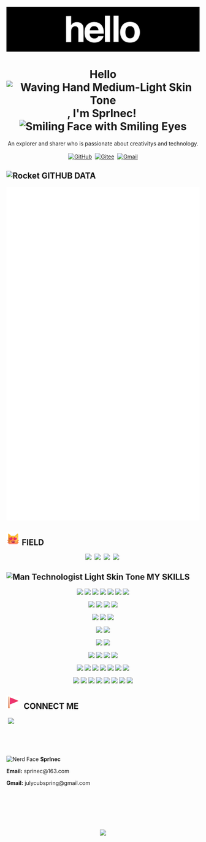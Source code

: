 

![hello](.assets/hello.gif)

<div align="center">
    <h1>Hello<img src="https://raw.githubusercontent.com/Tarikul-Islam-Anik/Animated-Fluent-Emojis/master/Emojis/Hand%20gestures/Waving%20Hand%20Medium-Light%20Skin%20Tone.png" alt="Waving Hand Medium-Light Skin Tone" width="35px" />, I'm SprInec!&nbsp;<img src="https://raw.githubusercontent.com/Tarikul-Islam-Anik/Animated-Fluent-Emojis/master/Emojis/Smilies/Smiling%20Face%20with%20Smiling%20Eyes.png" alt="Smiling Face with Smiling Eyes" width="35px" /></h1>
	An explorer and sharer who is passionate about creativitys and technology.
</div>
<br>

<div align="center">
    <a target="_blank"href="https://github.com/SprInec"><img src="https://img.shields.io/badge/github-%23121011.svg?style=for-the-badge&logo=github&logoColor=white" alt="GitHub"/></a>&nbsp;
    <a target="_blank"href="https://gitee.com/julycub"><img src="https://img.shields.io/badge/Gitee-C71D23?style=for-the-badge&logo=gitee&logoColor=white" alt="Gitee"/></a>&nbsp;
    <a target="_blank"href="mailto:julycubspring@gmail.com"><img src="https://img.shields.io/badge/Gmail-D14836?style=for-the-badge&logo=gmail&logoColor=white" alt="Gmail"/></a>
</div>

## <img src="https://raw.githubusercontent.com/Tarikul-Islam-Anik/Animated-Fluent-Emojis/master/Emojis/Travel%20and%20places/Rocket.png" alt="Rocket" width="35px" />&nbsp;GITHUB DATA

<img align="center" src="/github-metrics.svg" alt="Metrics"/>

## <img src=".assets/Smiling Cat with Heart-Eyes.png" alt="Smiling Cat with Heart-Eyes" width="35px" />&nbsp;FIELD

<div align="center">
    <img src="https://img.shields.io/badge/Embedded-%2303234B?style=for-the-badge&logo=stmicroelectronics" />&nbsp;
    <img src="https://img.shields.io/badge/Machine_Vision-%235C3EE8?style=for-the-badge&logo=opencv" />&nbsp;
    <img src="https://img.shields.io/badge/AIoT-%23A22846?style=for-the-badge&logo=raspberrypi" />&nbsp;
    <img src="https://img.shields.io/badge/Plane_Interaction-%23FF0000?style=for-the-badge&logo=adobe" />&nbsp;

</div>

## <img src="https://raw.githubusercontent.com/Tarikul-Islam-Anik/Animated-Fluent-Emojis/master/Emojis/People%20with%20professions/Man%20Technologist%20Light%20Skin%20Tone.png" alt="Man Technologist Light Skin Tone" width="35px" />&nbsp;MY SKILLS

<div align="center">
    <p>
        <img src="https://skillicons.dev/icons?i=c" width="65px" />
        <img src="https://skillicons.dev/icons?i=cpp" width="45px" />
        <img src="https://skillicons.dev/icons?i=python" width="55px" />
        <img src="https://skillicons.dev/icons?i=html" width="55px" />
        <img src="https://skillicons.dev/icons?i=css" width="55px" />
        <img src="https://skillicons.dev/icons?i=javascript" width="50px" />
        <img src="https://skillicons.dev/icons?i=md" width="60px" />
    </p>
    <p>
        <img src="https://skillicons.dev/icons?i=linux" width="65px" />
        <img src="https://skillicons.dev/icons?i=windows" width="50px" />
        <img src="https://skillicons.dev/icons?i=raspberrypi" width="55px" />
        <img src="https://skillicons.dev/icons?i=arduino" width="60px" />
    </p>
    <p>
        <img src="https://skillicons.dev/icons?i=flask" width="55px" />
        <img src="https://skillicons.dev/icons?i=nginx" width="50px" />
        <img src="https://skillicons.dev/icons?i=mysql" width="60px" />
    </p>
    <p>
        <img src="https://skillicons.dev/icons?i=pytorch" width="50px" />
        <img src="https://skillicons.dev/icons?i=tensorflow" width="45px" />
    </p>
    <p>
        <img src="https://skillicons.dev/icons?i=git" width="60px" />
        <img src="https://skillicons.dev/icons?i=github" width="55px" />
    </p>
    <p>
        <img src="https://skillicons.dev/icons?i=docker" width="50px" />
        <img src="https://skillicons.dev/icons?i=anaconda" width="55px" />
        <img src="https://skillicons.dev/icons?i=bash" width="55px" />
        <img src="https://skillicons.dev/icons?i=cmake" width="45px" />
    </p>
    <p>
        <img src="https://skillicons.dev/icons?i=ps" width="65px" />
        <img src="https://skillicons.dev/icons?i=ai" width="60px" />
        <img src="https://skillicons.dev/icons?i=pr" width="55px" />
        <img src="https://skillicons.dev/icons?i=blender" width="55px" />
        <img src="https://skillicons.dev/icons?i=qt" width="60px" />
        <img src="https://skillicons.dev/icons?i=obsidian" width="55px" />
        <img src="https://skillicons.dev/icons?i=notion" width="55px" />
    </p>
    <p>
        <img src="https://skillicons.dev/icons?i=vscode" width="65px" />
        <img src="https://skillicons.dev/icons?i=visualstudio" width="50px" />
        <img src="https://skillicons.dev/icons?i=vim" width="55px" />
        <img src="https://skillicons.dev/icons?i=neovim" width="50px" />
        <img src="https://skillicons.dev/icons?i=pycharm" width="55px" />
        <img src="https://skillicons.dev/icons?i=clion" width="50px" />
        <img src="https://skillicons.dev/icons?i=matlab" width="55px" />
        <img src="https://skillicons.dev/icons?i=sublime" width="55px" />
    </p>
</div>


## <img src=".assets/Triangular Flag-1732060779337-3.png" alt="Triangular Flag" width="35px"  />&nbsp; CONNECT ME

<img align="right" src="https://user-images.githubusercontent.com/74038190/212749447-bfb7e725-6987-49d9-ae85-2015e3e7cc41.gif" width="500" />

<br><br><br><br><br>

<p><img src="https://raw.githubusercontent.com/Tarikul-Islam-Anik/Animated-Fluent-Emojis/master/Emojis/Smilies/Nerd%20Face.png" alt="Nerd Face" width="20px" />&nbsp;<strong>SprInec</strong></p>
<p><strong>Email:</strong> sprinec@163.com</p>
<p><strong>Gmail:</strong> julycubspring@gmail.com</p>

<br><br><br><br><br>


<p align="center">
	<img src="https://visitcount.itsvg.in/api?id=SprInec&label=Profile%20Views&color=1&pretty=true" />
</p>
